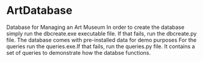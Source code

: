 # ArtDatabase
Database for Managing an Art Museum
In order to create the database simply run the dbcreate.exe executable file. If that fails, run the dbcreate.py file. The database comes with pre-installed data for demo purposes
For the queries run the queries.exe.If that fails, run the queries.py file. It contains a set of queries to demonstrate how the databse functions.
